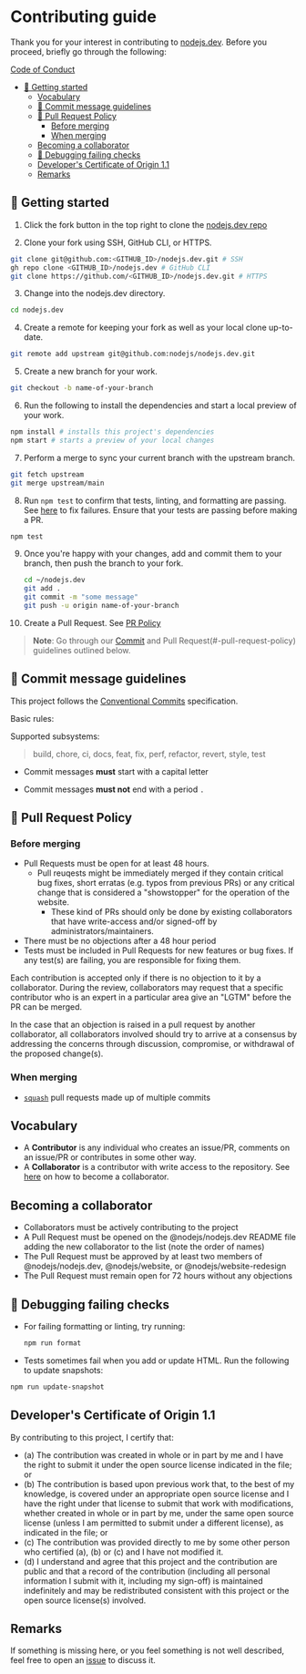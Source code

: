 # Contributing guide

Thank you for your interest in contributing to [nodejs.dev](https://nodejs.dev). Before you proceed, briefly go through the following:

  [Code of Conduct](https://github.com/nodejs/node/blob/HEAD/CODE_OF_CONDUCT.md)

* [🚀 Getting started](#-getting-started)
  * [Vocabulary](#vocabulary)
  * [📝 Commit message guidelines](#-commit-message-guidelines)
  * [📜 Pull Request Policy](#-pull-request-policy)
    * [Before merging](#before-merging)
    * [When merging](#when-merging)
  * [Becoming a collaborator](#becoming-a-collaborator)
  * [🐛 Debugging failing checks](#-debugging-failing-checks)
  * [Developer's Certificate of Origin 1.1](#developers-certificate-of-origin-11)
  * [Remarks](#remarks)

## 🚀 Getting started

1. Click the fork button in the top right to clone the [nodejs.dev repo][]

2. Clone your fork using SSH, GitHub CLI, or HTTPS.

  ```bash
  git clone git@github.com:<GITHUB_ID>/nodejs.dev.git # SSH
  gh repo clone <GITHUB_ID>/nodejs.dev # GitHub CLI
  git clone https://github.com/<GITHUB_ID>/nodejs.dev.git # HTTPS
  ```

3. Change into the nodejs.dev directory.

  ```bash
  cd nodejs.dev
  ```

4. Create a remote for keeping your fork as well as your local clone up-to-date.

  ```bash
  git remote add upstream git@github.com:nodejs/nodejs.dev.git
  ```

5. Create a new branch for your work.

  ```bash
  git checkout -b name-of-your-branch
  ```

6. Run the following to install the dependencies and start a local preview of your work.

  ```bash
  npm install # installs this project's dependencies
  npm start # starts a preview of your local changes
  ```

7. Perform a merge to sync your current branch with the upstream branch.

 ```bash
git fetch upstream
git merge upstream/main
```

8. Run `npm test` to confirm that tests, linting, and formatting are passing. See [here](#-debugging-failing-checks) to fix failures. Ensure that your tests are passing before making a PR.

```bash
npm test
```

9. Once you're happy with your changes, add and commit them to your branch,
then push the branch to your fork.

    ```bash
    cd ~/nodejs.dev
    git add .
    git commit -m "some message"
    git push -u origin name-of-your-branch
    ```

10. Create a Pull Request. See [PR Policy](#-pull-request-policy)

> **Note**: Go through our [Commit](#-commit-message-guidelines) and Pull Request(#-pull-request-policy) guidelines outlined below.

## 📝 Commit message guidelines

This project follows the [Conventional Commits][] specification.

Basic rules:


  Supported subsystems:

  > build, chore, ci, docs, feat, fix, perf, refactor, revert, style, test

* Commit messages **must** start with a capital letter

* Commit messages **must not** end with a period `.`

## 📜 Pull Request Policy

### Before merging

* Pull Requests must be open for at least 48 hours.
  * Pull reuqests might be immediately merged if they contain critical bug fixes, short erratas (e.g. typos from previous PRs) or any critical change that is considered a "showstopper" for the operation of the website.
    * These kind of PRs should only be done by existing collaborators that have write-access and/or signed-off by administrators/maintainers.
* There must be no objections after a 48 hour period
* Tests must be included in Pull Requests for new features or bug fixes. If any test(s) are failing, you are responsible for fixing them.

Each contribution is accepted only if there is no objection to it by a collaborator. During the review, collaborators may request that a specific contributor who is an expert in a particular area give an "LGTM" before the PR can be merged.

In the case that an objection is raised in a pull request by another collaborator, all collaborators involved should try to arrive at a consensus by addressing the concerns through discussion, compromise, or withdrawal of the proposed change(s).

### When merging

* [`squash`][] pull requests made up of multiple commits

## Vocabulary

* A **Contributor** is any individual who creates an issue/PR, comments on an issue/PR
  or contributes in some other way.
* A **Collaborator** is a contributor with write access to the repository. See [here](#becoming-a-collaborator) on how to become a collaborator.

## Becoming a collaborator

* Collaborators must be actively contributing to the project
* A Pull Request must be opened on the @nodejs/nodejs.dev README file adding the new collaborator to the list (note the order of names)
* The Pull Request must be approved by at least two members of @nodejs/nodejs.dev, @nodejs/website, or @nodejs/website-redesign
* The Pull Request must remain open for 72 hours without any objections

## 🐛 Debugging failing checks

* For failing formatting or linting, try running:

  ```bash
  npm run format
  ```

* Tests sometimes fail when you add or update HTML. Run the following to update snapshots:

```bash
npm run update-snapshot
```

## Developer's Certificate of Origin 1.1

By contributing to this project, I certify that:

* (a) The contribution was created in whole or in part by me and I have the right to
  submit it under the open source license indicated in the file; or
* (b) The contribution is based upon previous work that, to the best of my knowledge,
  is covered under an appropriate open source license and I have the right under that
  license to submit that work with modifications, whether created in whole or in part
  by me, under the same open source license (unless I am permitted to submit under a
  different license), as indicated in the file; or
* (c) The contribution was provided directly to me by some other person who certified
  (a), (b) or (c) and I have not modified it.
* (d) I understand and agree that this project and the contribution are public and that
  a record of the contribution (including all personal information I submit with it,
  including my sign-off) is maintained indefinitely and may be redistributed consistent
  with this project or the open source license(s) involved.

## Remarks

If something is missing here, or you feel something is not well described, feel free to open an [issue](https://github.com/nodejs/nodejs.dev/issues) to discuss it.

[`squash`]: https://help.github.com/en/articles/about-pull-request-merges#squash-and-merge-your-pull-request-commits
[Conventional Commits]: https://www.conventionalcommits.org/
[nodejs.dev repo]: https://github.com/nodejs/nodejs.dev/fork
